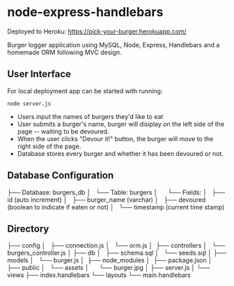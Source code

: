 # node-express-handlebars

Deployed to Heroku: https://pick-your-burger.herokuapp.com/

Burger logger application using MySQL, Node, Express, Handlebars and a homemade ORM following MVC design.

## User Interface

For local deployment app can be started with running: 

```
node server.js

```

* Users input the names of burgers they'd like to eat
* User submits a burger's name, burger will disiplay on the left side of the page -- waiting to be devoured.
* When the user clicks "Devour it!" button, the burger will move to the right side of the page.
* Database stores every burger and whether it has been devoured or not.

## Database Configuration

├── Database: burgers_db
│   └── Table: burgers
│       └── Fields:
│             ├── id (auto increment)
│             ├── burger_name (varchar)
│             ├── devoured (boolean to indicate if eaten or not)
│             └── timestamp (current time stamp)


## Directory


├── config
│   ├── connection.js
│   └── orm.js
│ 
├── controllers
│   └── burgers_controller.js
│
├── db
│   ├── schema.sql
│   └── seeds.sql
│
├── models
│   └── burger.js
│ 
├── node_modules
│ 
├── package.json
│
├── public
│   └── assets
│       └── burger.jpg
│
├── server.js
│
└── views
    ├── index.handlebars
    └── layouts
        └── main.handlebars
